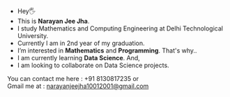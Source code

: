 - Hey🖐
- This is <strong>Narayan Jee Jha</strong>.
- I study Mathematics and Computing Engineering at Delhi Technological University.
- Currently I am in 2nd year of my graduation.
- I’m interested in <strong>Mathematics</strong> and <strong>Programming</strong>. That's why..
- I am currently learning <strong>Data Science</strong>. And,
- I am looking to collaborate on Data Science projects.

You can contact me here : +91 8130817235 or \
Gmail me at : narayanjeejha10012001@gmail.com 

<!---
9mpd/9mpd is a ✨ special ✨ repository because its `README.md` (this file) appears on your GitHub profile.
You can click the Preview link to take a look at your changes.
--->
